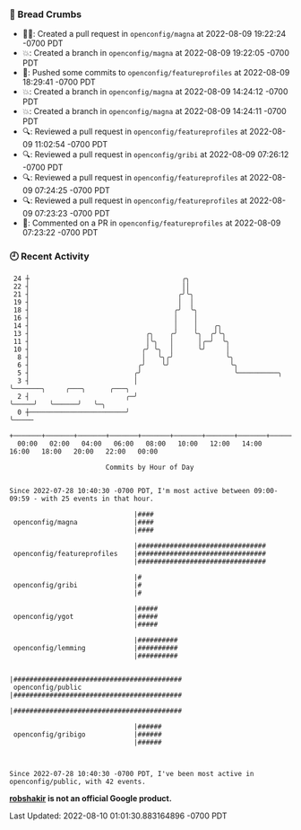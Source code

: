 ### 🍞 Bread Crumbs

 * ✍🏼: Created a pull request in `openconfig/magna` at 2022-08-09 19:22:24 -0700 PDT
 * 💥: Created a branch in `openconfig/magna` at 2022-08-09 19:22:05 -0700 PDT
 * 🚢: Pushed some commits to `openconfig/featureprofiles` at 2022-08-09 18:29:41 -0700 PDT
 * 💥: Created a branch in `openconfig/magna` at 2022-08-09 14:24:12 -0700 PDT
 * 💥: Created a branch in `openconfig/magna` at 2022-08-09 14:24:11 -0700 PDT
 * 🔍: Reviewed a pull request in  `openconfig/featureprofiles` at 2022-08-09 11:02:54 -0700 PDT
 * 🔍: Reviewed a pull request in  `openconfig/gribi` at 2022-08-09 07:26:12 -0700 PDT
 * 🔍: Reviewed a pull request in  `openconfig/featureprofiles` at 2022-08-09 07:24:25 -0700 PDT
 * 🔍: Reviewed a pull request in  `openconfig/featureprofiles` at 2022-08-09 07:23:23 -0700 PDT
 * 💬: Commented on a PR in  `openconfig/featureprofiles` at 2022-08-09 07:23:22 -0700 PDT

### 🕘 Recent Activity
```
 24 ┼                                      ╭╮
 22 ┤                                      ││
 21 ┤                                     ╭╯╰╮
 19 ┤                                     │  │
 18 ┤                                    ╭╯  ╰╮
 16 ┤                                    │    │
 14 ┤                                    │    │    ╭╮
 13 ┤                             ╭╮    ╭╯    ╰╮  ╭╯╰╮
 11 ┤                             │╰╮   │      │╭─╯  ╰╮
 10 ┤                            ╭╯ ╰╮  │      ╰╯     │
  8 ┤                            │   ╰╮╭╯             ╰╮
  6 ┤                           ╭╯    ╰╯               ╰╮
  5 ┤                          ╭╯                       ╰──────────╮
  3 ┤                          │                                   ╰───────╮     ╭───╮      ╭───╮
  2 ┤                        ╭─╯                                           ╰─────╯   ╰──────╯   ╰─╮
  0 ┼────────────────────────╯                                                                    ╰─────
    +───────+───────+───────+───────+───────+───────+───────+───────+───────+───────+───────+───────+────
  00:00   02:00   04:00   06:00   08:00   10:00   12:00   14:00   16:00   18:00   20:00   22:00   00:00   

						Commits by Hour of Day


Since 2022-07-28 10:40:30 -0700 PDT, I'm most active between 09:00-09:59 - with 25 events in that hour.

```



```
                               |####
 openconfig/magna              |####
                               |####

                               |################################
 openconfig/featureprofiles    |################################
                               |################################

                               |#
 openconfig/gribi              |#
                               |#

                               |#####
 openconfig/ygot               |#####
                               |#####

                               |##########
 openconfig/lemming            |##########
                               |##########

                               |##########################################
 openconfig/public             |##########################################
                               |##########################################

                               |######
 openconfig/gribigo            |######
                               |######



Since 2022-07-28 10:40:30 -0700 PDT, I've been most active in openconfig/public, with 42 events.

```
**[robshakir](mailto:robjs@google.com) is not an official Google product.**  


Last Updated: 2022-08-10 01:01:30.883164896 -0700 PDT
